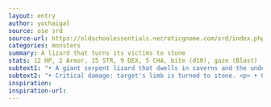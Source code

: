 ```yaml
---
layout: entry
author: yochaigal
source: ose srd
source-url: https://oldschoolessentials.necroticgnome.com/srd/index.php/Basilisk
categories: monsters
summary: A lizard that turns its victims to stone
stats: 12 HP, 2 Armor, 15 STR, 9 DEX, 5 CHA, bite (d10), gaze (Blast)
subtext1: "• A giant serpent lizard that dwells in caverns and the underbrush."
subtext2: "• Critical damage: target's limb is turned to stone. <p> • Gaze: all targets nearby must save CHA or be  turned to stone."
inspiration:
inspiration-url:
---
```

